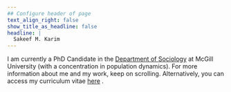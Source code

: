 ```yaml
---
## Configure header of page
text_align_right: false
show_title_as_headline: false
headline: |
  Sakeef M. Karim
---
```


<!-- this is a subheadline -->

I am currently a PhD Candidate in the [Department of Sociology](https://www.mcgill.ca/sociology/) at McGill University (with a concentration in population dynamics). For more information about me and my work, keep on scrolling. Alternatively, you can access my curriculum vitae [here](/files/CV_August2021.pdf) <i class="fa fa-download" aria-hidden="true"></i>.